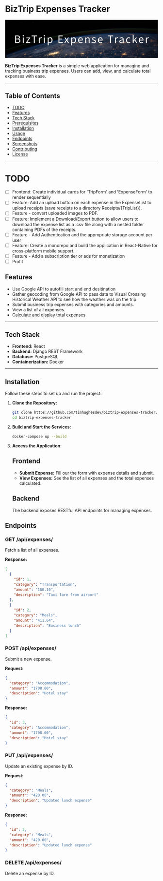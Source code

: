 # **BizTrip Expenses Tracker**

![BizTrip Expenses Tracker](./BizTrip_logo.png) <!-- Placeholder for an actual project banner image -->

**BizTrip Expenses Tracker** is a simple web application for managing and tracking business trip expenses. Users can add, view, and calculate total expenses with ease.

---

## **Table of Contents**

- [TODO](#todo)
- [Features](#features)
- [Tech Stack](#tech-stack)
- [Prerequisites](#prerequisites)
- [Installation](#installation)
- [Usage](#usage)
- [Endpoints](#endpoints)
- [Screenshots](#screenshots)
- [Contributing](#contributing)
- [License](#license)

---

# **TODO**

- [ ] Frontend: Create individual cards for 'TripForm' and 'ExpenseForm' to render sequentially
- [ ] Feature: Add an upload button on each expense in the ExpenseList to upload receipts (save receipts to a directory Receipts/{TripList}).
- [ ] Feature - convert uploaded images to PDF.
- [ ] Feature: Implement a Download/Export button to allow users to download the expense list as a .csv file along with a nested folder containing PDFs of the receipts.
- [ ] Feature - Add Authentication and the appropriate storage account per user
- [ ] Feature: Create a monorepo and build the application in React-Native for cross-platform mobile support.
- [ ] Feature - Add a subscription tier or ads for monetization
- [ ] Profit

## **Features**

- Use Google API to autofill start and end desitination
- Gather geocoding from Google API to pass data to Visual Crossing Historical Weather API to see how the weather was on the trip
- Submit business trip expenses with categories and amounts.
- View a list of all expenses.
- Calculate and display total expenses.

---

## **Tech Stack**

- **Frontend:** React
- **Backend:** Django REST Framework
- **Database:** PostgreSQL
- **Containerization:** Docker

---

## **Installation**

Follow these steps to set up and run the project:

1. **Clone the Repository:**

   ```bash
   git clone https://github.com/timhughesdev/biztrip-expenses-tracker.git
   cd biztrip-expenses-tracker
   ```

2. **Build and Start the Services:**

   ```bash
   docker-compose up --build
   ```

3. **Access the Application:**

   ## Frontend

   - **Submit Expense:** Fill our the form with expense details and submit.
   - **View Expenses:** See the list of all expenses and the total expenses calculated.

   ## Backend

   The backend exposes RESTful API endpoints for managing expenses.

## **Endpoints**

### **GET /api/expenses/**

Fetch a list of all expenses.

**Response:**

```json
[
  {
    "id": 1,
    "category": "Transportation",
    "amount": "180.10",
    "description": "Taxi fare from airport"
  },
  {
    "id": 2,
    "category": "Meals",
    "amount": "411.64",
    "description": "Business lunch"
  }
]
```

### **POST /api/expenses/**

Submit a new expense.

**Request:**

```json
{
  "category": "Accommodation",
  "amount": "1708.00",
  "description": "Hotel stay"
}
```

**Response:**

```json
{
  "id": 3,
  "category": "Accommodation",
  "amount": "1708.00",
  "description": "Hotel stay"
}
```

### **PUT /api/expenses/**

Update an existing expense by ID.

**Request:**

```json
{
  "category": "Meals",
  "amount": "420.00",
  "description": "Updated lunch expense"
}
```

**Response:**

```json
{
  "id": 2,
  "category": "Meals",
  "amount": "420.00",
  "description": "Updated lunch expense"
}
```

### **DELETE /api/expenses/**

Delete an expense by ID.
